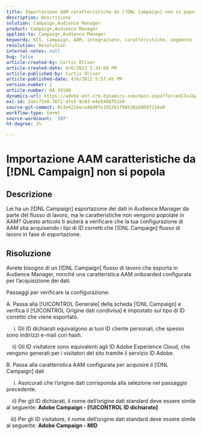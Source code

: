 ```yaml
---
title: Importazione AAM caratteristiche da [!DNL Campaign] non si popola
description: Descrizione
solution: Campaign,Audience Manager
product: Campaign,Audience Manager
applies-to: Campaign,Audience Manager
keywords: KCS, Campaign, AAM, integrazione, caratteristiche, segmento
resolution: Resolution
internal-notes: null
bug: false
article-created-by: Curtis Oliver
article-created-date: 4/6/2022 5:34:08 PM
article-published-by: Curtis Oliver
article-published-date: 4/6/2022 5:57:45 PM
version-number: 1
article-number: KA-19100
dynamics-url: https://adobe-ent.crm.dynamics.com/main.aspx?forceUCI=1&pagetype=entityrecord&etn=knowledgearticle&id=2a0736be-cfb5-ec11-983f-000d3a5d0cd2
exl-id: 2abc72e8-76f2-4fe5-9c03-e4e5488fb1b0
source-git-commit: 0c3e421beca46d9fe1952b1f98538a50697216a0
workflow-type: tm+mt
source-wordcount: '197'
ht-degree: 1%

---
```


# Importazione AAM caratteristiche da [!DNL Campaign] non si popola

## Descrizione

Lei ha un [!DNL Campaign] esportazione dei dati in Audience Manager da parte del flusso di lavoro, ma le caratteristiche non vengono popolate in AAM? Questo articolo ti aiuterà a verificare che la tua configurazione di AAM stia acquisendo i tipi di ID corretti che [!DNL Campaign] flusso di lavoro in fase di esportazione. 

## Risoluzione


Avrete bisogno di un [!DNL Campaign] flusso di lavoro che esporta in Audience Manager, nonché una caratteristica AAM onboarded configurata per l’acquisizione dei dati. 

Passaggi per verificare la configurazione:

A. Passa alla [!UICONTROL Generale] della scheda [!DNL Campaign] e verifica il [!UICONTROL Origine dati condivisa] è impostato sul tipo di ID corretto che viene esportato.

     i. Gli ID dichiarati equivalgono ai tuoi ID cliente personali, che spesso sono indirizzi e-mail con hash.

    ii) Gli ID visitatore sono equivalenti agli ID Adobe Experience Cloud, che vengono generati per i visitatori del sito tramite il servizio ID Adobe.

B. Passa alla caratteristica AAM configurata per acquisire il [!DNL Campaign] dati

     i. Assicurati che l’origine dati corrisponda alla selezione nel passaggio precedente.

    ii) Per gli ID dichiarati, il nome dell’origine dati standard deve essere simile al seguente: <b>Adobe Campaign - [!UICONTROL ID dichiarato]</b>

   iii) Per gli ID visitatore, il nome dell’origine dati standard deve essere simile al seguente: <b>Adobe Campaign - MID</b>
